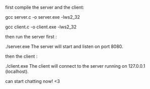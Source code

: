 first compile the server and the client:

gcc server.c -o server.exe -lws2_32

gcc client.c -o client.exe -lws2_32

then run the server first :

./server.exe
The server will start and listen on port 8080.

then the client :

./client.exe
The client will connect to the server running on 127.0.0.1 (localhost).

can start chatting now! <3



